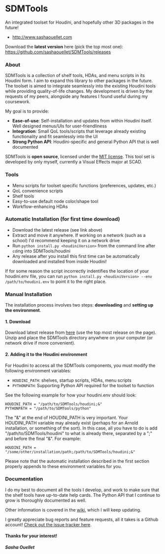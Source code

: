 SDMTools
====

An integrated toolset for Houdini, and hopefully other 3D packages in the future!

- http://www.sashaouellet.com

Download the **latest version** here (pick the top most one):
https://github.com/sashaouellet/SDMTools/releases


### About

SDMTools is a collection of shelf tools, HDAs, and menu scripts in its Houdini form. I aim to expand this library to other packages in the future.
The toolset is aimed to integrate seamlessly into the existing Houdini tools while providing quality-of-life changes.
My development is driven by the requests of my peers, alongside any features I found useful during my coursework.

My goal is to provide:
- **Ease-of-use**: Self-installation and updates from within Houdini itself. Well designed menus/UIs for user-friendliness
- **Integration**: Small QoL tools/scripts that leverage already existing functionality and fit seamlessly into the UI
- **Strong Python API**: Houdini-specific and general Python API that is well documented

SDMTools is **open source**, licensed under the [MIT license](https://github.com/sashaouellet/SDMTools/blob/master/LICENSE). This tool set is developed by only myself, currently a Visual Effects major at SCAD.


### Tools

- Menu scripts for toolset specific functions (preferences, updates, etc.)
- QoL convenience scripts
- Shelf tools
- Easy-to-use default node color/shape tool
- Workflow-enhancing HDAs


### Automatic Installation (for first time download)

- Download the latest release (see link above)
- Extract and move it anywhere. If working on a network (such as a school) I'd recommend keeping it on a network drive
- Run `python install.py <houdiniVersion>` from the command line after `cd`ing into SDMTools/houdini
- Any release after you install this first time can be automatically downloaded and installed from inside Houdini!

If for some reason the script incorrectly indentifies the location of your houdini.env file, you can run `python install.py <houdiniVersion> --env /path/to/houdini.env` to point it to the right place.

### Manual Installation

The installation process involves two steps: **downloading** and
**setting up the environment**.

#### 1. Download

Download latest release from [here](https://github.com/sashaouellet/SDMTools/releases) (use the top most release on the page). Unzip and place the SDMTools directory anywhere on your computer (or network drive if more convenient).

#### 2. Adding it to the Houdini environment

For Houdini to access all the SDMTools components, you must modify the following environment variables:

- `HOUDINI_PATH`: shelves, startup scripts, HDAs, menu scripts
- `PYTHONPATH`: Supporting Python API required for the toolset to function

See the following example for how your houdini.env should look:

```
HOUDINI_PATH = "/path/to/SDMTools/houdini;&"
PYTHONPATH = "/path/to/SDMTools/python"
```

The "&" at the end of HOUDINI_PATH is very important. Your HOUDINI_PATH variable may already exist (perhaps for an Arnold installation, or something of the sort). In this case, all you have to do is add "/path/to/SDMTools/houdini" to what is already there, separated by a ";" and before the final "&". For example:

```
HOUDINI_PATH = "/some/other/installation/path;/path/to/SDMTools/houdini;&"
```

Please note that the automatic installation described in the first section properly appends to these environment variables for you.

### Documentation

I do my best to document all the tools I develop, and work to make sure that the shelf tools have up-to-date help cards. The Python API that I continue to grow is thoroughly documented as well.

Other information is covered in the [wiki](https://github.com/sashaouellet/SDMTools/wiki), which I will keep updating.

I greatly appreciate bug reports and feature requests, all it takes is a Github account!
[Check out the issue tracker here](https://github.com/sashaouellet/SDMTools/issues?state=open).

#### Thanks for your interest!
##### Sasha Ouellet

